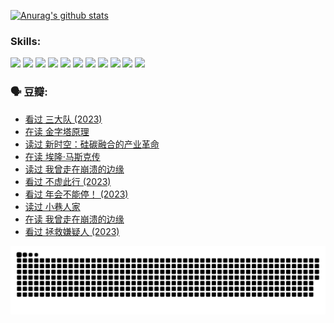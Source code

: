 
[![Anurag's github stats](https://github-readme-stats.vercel.app/api?username=w940853815)](https://github.com/anuraghazra/github-readme-stats)

### Skills:

<code><img height="32" src="https://cdn.jsdelivr.net/npm/simple-icons@v5/icons/python.svg"></code>
<code><img height="32" src="https://cdn.jsdelivr.net/npm/simple-icons@v5/icons/javascript.svg"></code>
<code><img height="32" src="https://cdn.jsdelivr.net/npm/simple-icons@v5/icons/django.svg"></code>
<code><img height="32" src="https://cdn.jsdelivr.net/npm/simple-icons@v5/icons/flask.svg"></code>
<code><img height="32" src="https://cdn.jsdelivr.net/npm/simple-icons@v5/icons/vuetify.svg"></code>
<code><img height="32" src="https://cdn.jsdelivr.net/npm/simple-icons@v5/icons/git.svg"></code>
<code><img height="32" src="https://cdn.jsdelivr.net/npm/simple-icons@v5/icons/docker.svg"></code>
<code><img height="32" src="https://cdn.jsdelivr.net/npm/simple-icons@v5/icons/postgresql.svg"></code>
<code><img height="32" src="https://cdn.jsdelivr.net/npm/simple-icons@v5/icons/elasticsearch.svg"></code>
<code><img height="32" src="https://cdn.jsdelivr.net/npm/simple-icons@v5/icons/macos.svg"></code>
<code><img height="32" src="https://cdn.jsdelivr.net/npm/simple-icons@v5/icons/linux.svg"></code>

### 🗣 豆瓣:

<!-- DOUBAN-ACTIVITIES:START -->
- [看过 三大队‎ (2023)](https://www.douban.com/people/136069238/status/4510323325/?_i=07618043)
- [在读 金字塔原理](https://www.douban.com/people/136069238/status/4507497587/?_i=07618043)
- [读过 新时空：硅碳融合的产业革命](https://www.douban.com/people/136069238/status/4506659177/?_i=07618043)
- [在读 埃隆·马斯克传](https://www.douban.com/people/136069238/status/4500417190/?_i=07618043)
- [读过 我曾走在崩溃的边缘](https://www.douban.com/people/136069238/status/4500416754/?_i=07618043)
- [看过 不虚此行‎ (2023)](https://www.douban.com/people/136069238/status/4499973052/?_i=07618043)
- [看过 年会不能停！‎ (2023)](https://www.douban.com/people/136069238/status/4498582002/?_i=07618043)
- [读过 小巷人家](https://www.douban.com/people/136069238/status/4489290935/?_i=07618043)
- [在读 我曾走在崩溃的边缘](https://www.douban.com/people/136069238/status/4489290559/?_i=07618043)
- [看过 拯救嫌疑人‎ (2023)](https://www.douban.com/people/136069238/status/4477421513/?_i=07618043)
<!-- DOUBAN-ACTIVITIES:END -->


![Snake animation](https://raw.githubusercontent.com/w940853815/w940853815/output/github-contribution-grid-snake.svg)

<!--
**w940853815/w940853815** is a ✨ _special_ ✨ repository because its `README.md` (this file) appears on your GitHub profile.

Here are some ideas to get you started:

- 🔭 I’m currently working on ...
- 🌱 I’m currently learning ...
- 👯 I’m looking to collaborate on ...
- 🤔 I’m looking for help with ...
- 💬 Ask me about ...
- 📫 How to reach me: ...
- 😄 Pronouns: ...
- ⚡ Fun fact: ...
-->
